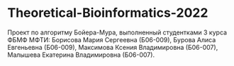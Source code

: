 # Theoretical-Bioinformatics-2022

Проект по алгоритму Бойера-Мура, выполненный студентками 3 курса ФБМФ МФТИ:
Борисова Мария Сергеевна (Б06-009),
Бурова Алиса Евгеньевна (Б06-009),
Максимова Ксения Владимировна (Б06-007),
Малышева Екатерина Владимировна (Б06-007).
